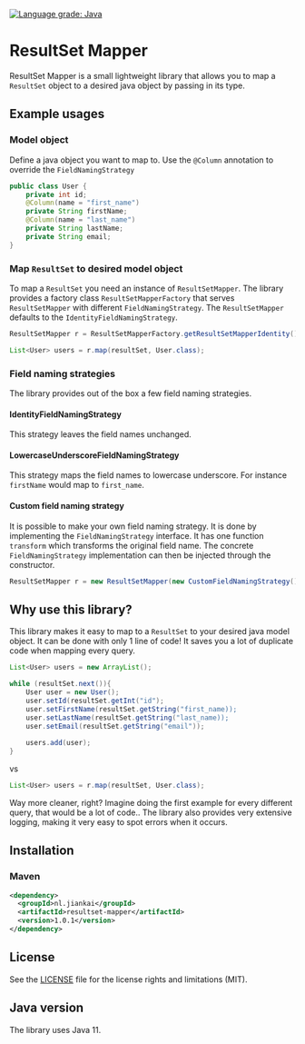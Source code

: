 [![Language grade: Java](https://img.shields.io/lgtm/grade/java/g/jzheng2017/resultset-mapper.svg?logo=lgtm&logoWidth=18)](https://lgtm.com/projects/g/jzheng2017/resultset-mapper/context:java)
# ResultSet Mapper
ResultSet Mapper is a small lightweight library that allows you to map a `ResultSet` object to a desired java object by passing in its type.
## Example usages
### Model object
Define a java object you want to map to. Use the `@Column` annotation to override the `FieldNamingStrategy`
```java
public class User {
    private int id;
    @Column(name = "first_name")
    private String firstName;
    @Column(name = "last_name")
    private String lastName;
    private String email;
}
```

### Map `ResultSet` to desired model object 
To map a `ResultSet` you need an instance of `ResultSetMapper`. The library provides a factory class `ResultSetMapperFactory` that serves `ResultSetMapper` with different `FieldNamingStrategy`. The `ResultSetMapper` defaults to the `IdentityFieldNamingStrategy`.
```java
ResultSetMapper r = ResultSetMapperFactory.getResultSetMapperIdentity();

List<User> users = r.map(resultSet, User.class);
```
### Field naming strategies
The library provides out of the box a few field naming strategies.
#### IdentityFieldNamingStrategy
This strategy leaves the field names unchanged.
#### LowercaseUnderscoreFieldNamingStrategy
This strategy maps the field names to lowercase underscore. For instance `firstName` would map to `first_name`.
#### Custom field naming strategy
It is possible to make your own field naming strategy. It is done by implementing the `FieldNamingStrategy` interface. It has one function `transform` which transforms the original field name. The concrete `FieldNamingStrategy` implementation can then be injected through the constructor.
```java
ResultSetMapper r = new ResultSetMapper(new CustomFieldNamingStrategy());
```
## Why use this library?
This library makes it easy to map to a `ResultSet` to your desired java model object. It can be done with only 1 line of code! It saves you a lot of duplicate code when mapping every query.
```java
List<User> users = new ArrayList();

while (resultSet.next()){
    User user = new User();
    user.setId(resultSet.getInt("id");
    user.setFirstName(resultSet.getString("first_name));
    user.setLastName(resultSet.getString("last_name));
    user.setEmail(resultSet.getString("email"));
    
    users.add(user);
}
```
vs
```java
List<User> users = r.map(resultSet, User.class);
```
Way more cleaner, right? Imagine doing the first example for every different query, that would be a lot of code.. The library also provides very extensive logging, making it very easy to spot errors when it occurs.
## Installation
### Maven
```xml
<dependency>
  <groupId>nl.jiankai</groupId>
  <artifactId>resultset-mapper</artifactId>
  <version>1.0.1</version>
</dependency>
```
## License
See the [LICENSE](https://github.com/jzheng2017/resultset-mapper/blob/main/LICENSE) file for the license rights and limitations (MIT).
## Java version
The library uses Java 11.
